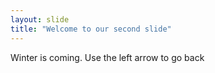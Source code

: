 ```yaml
---
layout: slide
title: "Welcome to our second slide"
---
```

Winter is coming.
Use the left arrow to go back
